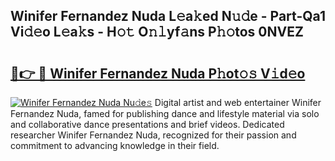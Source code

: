 ## Winifer Fernandez Nuda L𝚎a𝚔ed N𝚞𝚍e - Part-Qa1 Vi𝚍𝚎o L𝚎a𝚔s - H𝚘𝚝 O𝚗𝚕yf𝚊ns P𝚑𝚘tos 0NVEZ

# <h2><a href="http://kf2m2za.oniu.top/?m=Winifer+Fernandez+Nuda">🔗👉 🔴 Winifer Fernandez Nuda P𝚑ot𝚘𝚜 V𝚒d𝚎o</a></h2>

[![Winifer Fernandez Nuda Nu𝚍e𝚜](https://i.imgur.com/0qMVB7G.gif)](http://kf2m2za.oniu.top/?m=Winifer+Fernandez+Nuda)
Digital artist and web entertainer Winifer Fernandez Nuda, famed for publishing dance and lifestyle material via solo and collaborative dance presentations and brief videos. Dedicated researcher Winifer Fernandez Nuda, recognized for their passion and commitment to advancing knowledge in their field.  
